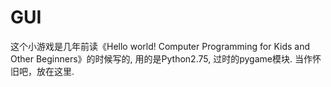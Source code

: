 # GUI
这个小游戏是几年前读《Hello world! Computer Programming for Kids and Other Beginners》的时候写的,
用的是Python2.75, 过时的pygame模块.
当作怀旧吧，放在这里.
